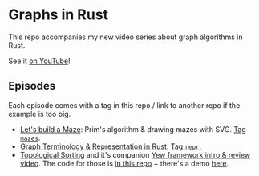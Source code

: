# Graphs in Rust

This repo accompanies my new video series about graph algorithms in Rust.

See it [on YouTube](https://youtube.com/playlist?list=PLoSY6azqHO7CkceNc4m6kgpJaj8Lq8GnD)!

## Episodes

Each episode comes with a tag in this repo / link to another repo if the example is too big.

- [Let's build a Maze](https://youtu.be/UEAg4qCALb8): Prim's algorithm & drawing mazes with SVG.
[Tag `mazes`](https://github.com/Lakret/gir/releases/tag/mazes).
- [Graph Terminology & Representation in Rust](https://youtu.be/3DLrUNbKhjQ).
[Tag `repr`](https://github.com/Lakret/gir/releases/tag/repr).
- [Topological Sorting](https://youtu.be/HS8-1Obn87M) and it's companion
[Yew framework intro & review video](https://youtu.be/1WHJqz0CHBw).
The code for those is [in this repo](https://github.com/Lakret/cells) +
there's a demo [here](https://lakret.net/demos/cells/index.html).

